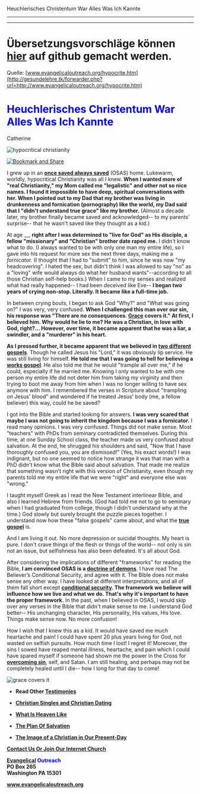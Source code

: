 <!--t Heuchlerisches Christentum War Alles Was Ich Kannte - in Arbeit (0% übersetzt) t-->
<!--d d-->

Heuchlerisches Christentum War Alles Was Ich Kannte

- - - 
- - -

# Übersetzungsvorschläge können [hier](https://github.com/gesundelehre/gesundelehre_translate/blob/master/content/static/zeugnisse/heuchlerisches-christentum-war-alles-was-ich-kannte.md) auf github gemacht werden.

Quelle: [www.evangelicaloutreach.org/hypocrite.htm](http://gesundelehre.tk/forwarder.php?url=http://www.evangelicaloutreach.org/hypocrite.htm)

# <font color="blue">Heuchlerisches Christentum War Alles Was Ich Kannte</font>

Catherine

![hypocritical christianity](../files/pictures/a-colorb.gif)


[![Bookmark and Share](../s7.addthis.com/static/btn/v2/lg-share-en.gif)](http://www.addthis.com/bookmark.php?v=250&username=xa-4ce723c86d857fe0)

I grew up in an [**once saved always saved**](http://gesundelehre.tk/forwarder.php?url=http://www.evangelicaloutreach.org/eternal-security.html) (OSAS) home. Lukewarm, worldly, hypocritical Christianity was all I knew. **When I wanted more of "real Christianity," my Mom called me "legalistic" and other not so nice names. I found it impossible to have deep, spiritual conversations with her. When I pointed out to my Dad that my brother was living in drunkenness and fornication (pornography) like the world, my Dad said that I "didn't understand true grace" like my brother.** (Almost a decade later, my brother finally became saved and acknowledged-- to my parents' surprise-- that he wasn't saved like they thought as a kid.)

 At age __, **right after I was determined to "live for God" as His disciple, a fellow "missionary" and "Christian" brother date raped me.** I didn't know what to do. (I always wanted to be with only one man my entire life), so I gave into his request for more sex the next three days, making me a _fornicator._ (I thought that I had to "submit" to him, since he was now "my headcovering". I hated the sex, but didn't think I was allowed to say "no" as a "loving" wife would always do what her husband wants"--according to all those Christian self-help books.) When I came to my senses and realized what had really happened-- I had been deceived like Eve-- **I began two years of crying non-stop. Literally. It became like a full-time job.**

 In between crying bouts, I began to ask God "Why?" and "What was going on?" I was very, very confused. **When I challenged this man over our sin, his response was "There are no consequences. [Grace](http://gesundelehre.tk/forwarder.php?url=http://www.evangelicaloutreach.org/true-grace-false-grace.html)  covers it."  At first, I believed him. Why would he lie to me? He was a Christian, in love with God, right?... However, over time, it became apparent that he was a liar, a swindler, and a "murderer" in his heart.**

 **As I pressed further, it became apparent that we believed in [two different gospels](http://gesundelehre.tk/forwarder.php?url=http://www.evangelicaloutreach.org/whichgospel.htm)**.  Though he called Jesus his "Lord," it was obviously lip service. He was still living for himself. **He told me that I was going to hell for believing a [works gospel](http://gesundelehre.tk/forwarder.php?url=http://www.evangelicaloutreach.org/workssalvation.html)**. He also told me that he would "trample all over me," if he could, especially if he married me. Knowing I only wanted to be with one person my entire life did not deter him from taking my virginity and then trying to boot me away from him when I was no longer willing to have sex anymore with him. I remembered the verses in Scripture about "trampling on Jesus' blood" and wondered if he treated Jesus' body (me, a fellow believer) this way, could he be saved?

 I got into the Bible and started looking for answers. **I was very scared that maybe I was not going to inherit the kingdom because I was a fornicator.** I read many opinions. I was very confused. Things did not make sense. Most "teachers" with PhDs from seminary contradicted themselves. During this time, at one Sunday School class, the teacher made us very confused about salvation. At the end, he shrugged his shoulders and said, "Now that I have thoroughly confused you, you are dismissed!" (Yes, his exact words!) I was indignant, but no one seemed to notice how strange it was that man with a PhD didn't know what the Bible said about salvation. That made me realize that something wasn't right with this version of Christianity, even though my parents told me my entire life that we were "right" and everyone else was "wrong."

 I taught myself Greek as I read the New Testament interlinear Bible, and also I learned Hebrew from friends. (God had told me not to go to seminary when I had graduated from college, though I didn't understand why at the time.) God slowly but surely brought the puzzle pieces together. I understand now how these "false gospels" came about, and what the [**true gospel**](http://gesundelehre.tk/forwarder.php?url=http://www.evangelicaloutreach.org/plan-of-salvation.html) is.

And I am living it out. No more depression or suicidal thoughts. My heart is pure. I don't crave things of the flesh or things of the world-- not only is sin not an issue, but selfishness has also been defeated. It's all about God.

 After considering the implications of different "frameworks" for reading the Bible, **I am convinced OSAS is a [doctrine of demons](http://gesundelehre.tk/forwarder.php?url=http://www.evangelicaloutreach.org/doctrine-of-demons.html)**. I have read The Believer’s Conditional Security, and agree with it. The Bible does not make sense any other way. I have looked at different interpretations, and all of them fall short except **[conditional security](http://gesundelehre.tk/forwarder.php?url=http://www.evangelicaloutreach.org/eternal-security.html). The framework we believe will influence how we live and what we do. That's why it's important to have the proper framework.** In the past, when I believed in OSAS, I would skip over any verses in the Bible that didn't make sense to me. I understand God better-- His unchanging character, His personality, His values, His love. Things make sense now. No more confusion!

How I wish that I knew this as a kid. It would have saved me much heartache and pain! I could have spent 20 plus years living for God, not wasted on selfish pursuits. How much time I lost! I regret it! Moreover, the sins I sowed have reaped mental illness, heartache, and pain which I could have spared myself if someone had shown me the power in the Cross for [**overcoming sin**](http://gesundelehre.tk/forwarder.php?url=http://www.evangelicaloutreach.org/keep-yourself-pure.html), self, and Satan. I am still healing, and perhaps may not be completely healed until I die-- how I long for that day to come!

![grace covers it](../files/pictures/a-colorb.gif)

- **Read Other [Testimonies](http://gesundelehre.tk/forwarder.php?url=http://www.evangelicaloutreach.org/testmony.htm)**

- **[Christian Singles and Christian Dating](http://gesundelehre.tk/forwarder.php?url=http://www.evangelicaloutreach.org/christiansingles.html)**

- **[What Is Heaven Like](http://gesundelehre.tk/forwarder.php?url=http://www.evangelicaloutreach.org/what-is-heaven-like.html)**

- **[The Plan Of Salvation](http://gesundelehre.tk/forwarder.php?url=http://www.evangelicaloutreach.org/plan-of-salvation.html)**

- **[The Image of a Christian in Our Present-Day](http://gesundelehre.tk/forwarder.php?url=http://www.evangelicaloutreach.org/image-of-a-christian.htm)**

**[Contact Us Or Join Our Internet Church](http://gesundelehre.tk/forwarder.php?url=http://www.evangelicaloutreach.org/contact.html)**

**[Evangelical](http://gesundelehre.tk/forwarder.php?url=http://www.evangelicaloutreach.org/index.html) <font color="blue">Outreach</font>**  
**PO Box 265**  
**Washington PA 15301**

**www.evangelicaloutreach.org**